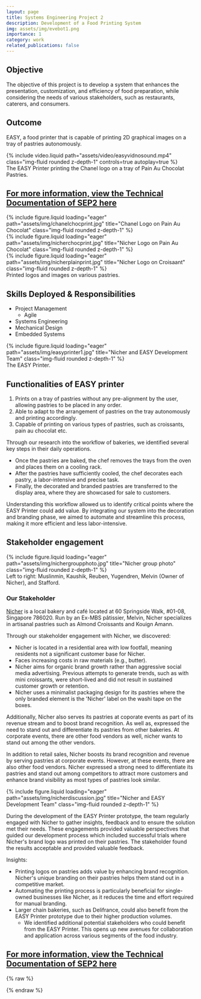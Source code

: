 ```yaml
---
layout: page
title: Systems Engineering Project 2
description: Development of a Food Printing System
img: assets/img/evebot1.png
importance: 1
category: work
related_publications: false
---
```


<!-- Describe the objective of SEP2 -->
## Objective
The objective of this project is to develop a system that enhances the presentation, customization, and efficiency of food preparation, while considering the needs of various stakeholders, such as restaurants, caterers, and consumers.

## Outcome
EASY, a food printer that is capable of printing 2D graphical images on a tray of pastries autonomously.

<!-- To give your project a background in the portfolio page, just add the img tag to the front matter like so:

    ---
    layout: page
    title: project
    description: a project with a background image
    img: /assets/img/12.jpg
    --- -->

<!-- Video of EASY in operation -->
<div class="videorow">
    <div class="col-sm mt-3 mt-md-0">
        {% include video.liquid path="assets/video/easyvidnosound.mp4" class="img-fluid rounded z-depth-1" controls=true autoplay=true %}
    </div>
</div>
<!-- Caption of EASY video -->
<div class="caption">
    The EASY Printer printing the Chanel logo on a tray of Pain Au Chocolat Pastries.
</div>

<!-- SEP2 Technical Documentation Section -->
## [For more information, view the Technical Documentation of SEP2 here](https://reubenlow.github.io/blog/2024/sep2docs/)

<!-- Show photo of the output of the Chanel logo and other prints -->
<div class="row">
    <div class="col-sm mt-3 mt-md-0">
        {% include figure.liquid loading="eager" path="assets/img/chanelchocprint.jpg" title="Chanel Logo on Pain Au Chocolat" class="img-fluid rounded z-depth-1" %}
    </div>
    <div class="col-sm mt-3 mt-md-0">
        {% include figure.liquid loading="eager" path="assets/img/nicherchocprint.jpg" title="Nicher Logo on Pain Au Chocolat" class="img-fluid rounded z-depth-1" %}
    </div>
    <div class="col-sm mt-3 mt-md-0">
        {% include figure.liquid loading="eager" path="assets/img/nicherplainprint.jpg" title="Nicher Logo on Croisaant" class="img-fluid rounded z-depth-1" %}
    </div>
</div>
<div class="caption">
    Printed logos and images on various pastries.
</div>





<!-- Skills Deployed -->
## Skills Deployed & Responsibilities
- Project Management
    - Agile
- Systems Engineering
- Mechanical Design
- Embedded Systems


<!-- Photo of EASY printer -->
<div class="row">
    <div class="col-sm mt-3 mt-md-0">
        {% include figure.liquid loading="eager" path="assets/img/easyprinter1.jpg" title="Nicher and EASY Development Team" class="img-fluid rounded z-depth-1" %}
    </div>
</div>
<div class="caption">
    The EASY Printer.
</div>

<!-- Functionalities of EASY printer -->
## Functionalities of EASY printer
1. Prints on a tray of pastries without any pre-alignment by the user, allowing pastries to be placed in any order.
2. Able to adapt to the arrangement of pastries on the tray autonomously and printing accordingly.
3. Capable of printing on various types of pastries, such as croissants, pain au chocolat etc.

Through our research into the workflow of bakeries, we identified several key steps in their daily operations.
- Once the pastries are baked, the chef removes the trays from the oven and places them on a cooling rack. 
- After the pastries have sufficiently cooled, the chef decorates each pastry, a labor-intensive and precise task.
- Finally, the decorated and branded pastries are transferred to the display area, where they are showcased for sale to customers.

Understanding this workflow allowed us to identify critical points where the EASY Printer could add value. By integrating our system into the decoration and branding phase, we aimed to automate and streamline this process, making it more efficient and less labor-intensive.

<!-- Stakeholder engagement -->
## Stakeholder engagement

<div class="row">
    <div class="col-sm mt-3 mt-md-0">
        {% include figure.liquid loading="eager" path="assets/img/nichergroupphoto.jpg" title="Nicher group photo" class="img-fluid rounded z-depth-1" %}
    </div>
</div>
<div class="caption">
    Left to right: Muslinmin, Kaushik, Reuben, Yugendren, Melvin (Owner of Nicher), and Stafford.
</div>

### Our Stakeholder
[Nicher](https://nicher.com.sg/) is a local bakery and café located at 60 Springside Walk, #01-08, Singapore 786020. Run by an Ex-MBS pâtissier, Melvin, Nicher specializes in artisanal pastries such as Almond Croissants and Kouign Amann.

Through our stakeholder engagement with Nicher, we discovered:
- Nicher is located in a residential area with low footfall, meaning residents not a significant customer base for Nicher.
- Faces increasing costs in raw materials (e.g., butter).
- Nicher aims for organic brand growth rather than aggressive social media advertising. Previous attempts to generate trends, such as with mini croissants, were short-lived and did not result in sustained customer growth or retention.
- Nicher uses a minimalist packaging design for its pastries where the only branded element is the 'Nicher' label on the washi tape on the boxes.

Additionally, Nicher also serves its pastries at coporate events as part of its revenue stream and to boost brand recognition. As well as, expressed the need to stand out and differentiate its pastries from other bakeries. At corporate events, there are other food vendors as well, nicher wants to stand out among the other vendors.

In addition to retail sales, Nicher boosts its brand recognition and revenue by serving pastries at corporate events. However, at these events, there are also other food vendors. Nicher expressed a strong need to differentiate its pastries and stand out among competitors to attract more customers and enhance brand visibility as most types of pastries look similar.

<div class="row">
    <div class="col-sm mt-3 mt-md-0">
        {% include figure.liquid loading="eager" path="assets/img/nicherdiscussion.jpg" title="Nicher and EASY Development Team" class="img-fluid rounded z-depth-1" %}
    </div>
</div>

During the development of the EASY Printer prototype, the team regularly engaged with Nicher to gather insights, feedback and to ensure the solution met their needs. These engagements provided valuable perspectives that guided our development process which included successful trials where Nicher's brand logo was printed on their pastries. The stakeholder found the results acceptable and provided valuable feedback.

Insights:
- Printing logos on pastries adds value by enhancing brand recognition. Nicher's unique branding on their pastries helps them stand out in a competitive market.
- Automating the printing process is particularly beneficial for single-owned businesses like Nicher, as it reduces the time and effort required for manual branding.
- Larger chain bakeries, such as Delifrance, could also benefit from the EASY Printer prototype due to their higher production volumes.
    - We identified additional potential stakeholders who could benefit from the EASY Printer. This opens up new avenues for collaboration and application across various segments of the food industry.


<!-- SEP2 Technical Documentation Section -->
## [For more information, view the Technical Documentation of SEP2 here](https://reubenlow.github.io/blog/2024/sep2docs/)


{% raw %}


{% endraw %}
